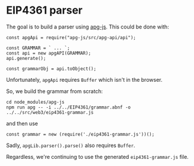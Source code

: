 # EIP4361 parser

The goal is to build a parser using [apg-js](https://github.com/ldthomas/apg-js). This could be done with:

    const apgApi = require("apg-js/src/apg-api/api");

    const GRAMMAR = ` ... `;
    const api = new apgAPI(GRAMMAR);
    api.generate();

    const grammarObj = api.toObject();

Unfortunately, `apgApi` requires `Buffer` which isn't in the browser.

So, we build the grammar from scratch:

    cd node_modules/apg-js
    npm run apg -- -i ../../EIP4361/grammar.abnf -o ../../src/web3/eip4361-grammar.js

and then use

    const grammar = new (require('./eip4361-grammar.js'))();

Sadly, `apgLib.parser().parse()` also requires `Buffer`.

Regardless, we're continuing to use the generated `eip4361-grammar.js` file.
